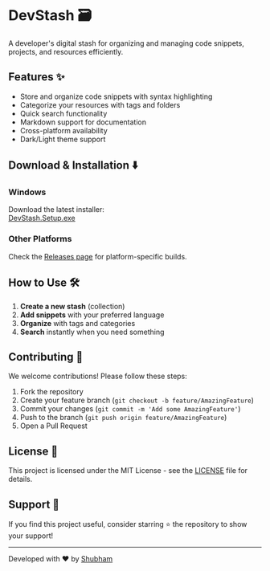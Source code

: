 # DevStash 🗃️

A developer's digital stash for organizing and managing code snippets, projects, and resources efficiently.

## Features ✨

- Store and organize code snippets with syntax highlighting
- Categorize your resources with tags and folders
- Quick search functionality
- Markdown support for documentation
- Cross-platform availability
- Dark/Light theme support

## Download & Installation ⬇️

### Windows
Download the latest installer:  
[DevStash.Setup.exe](https://github.com/Shubham-1068/DevStash/releases/download/Alpha/DevStash.Setup.exe)

### Other Platforms
Check the [Releases page](https://github.com/Shubham-1068/DevStash/releases) for platform-specific builds.

## How to Use 🛠️

1. **Create a new stash** (collection)
2. **Add snippets** with your preferred language
3. **Organize** with tags and categories
4. **Search** instantly when you need something

## Contributing 🤝

We welcome contributions! Please follow these steps:

1. Fork the repository
2. Create your feature branch (`git checkout -b feature/AmazingFeature`)
3. Commit your changes (`git commit -m 'Add some AmazingFeature'`)
4. Push to the branch (`git push origin feature/AmazingFeature`)
5. Open a Pull Request

## License 📄

This project is licensed under the MIT License - see the [LICENSE](LICENSE) file for details.

## Support 💖

If you find this project useful, consider starring ⭐ the repository to show your support!

---

Developed with ❤️ by [Shubham](https://github.com/Shubham-1068)
